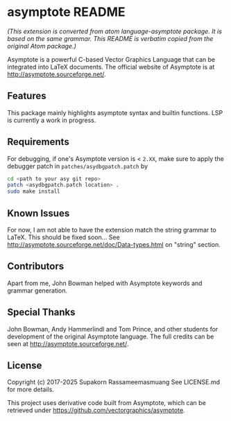 # asymptote README

_(This extension is converted from atom language-asymptote package.
It is based on the same grammar. This README is verbatim copied
from the original Atom package.)_

Asymptote is a powerful C-based Vector Graphics Language that can be integrated into LaTeX documents.
The official website of Asymptote is at <http://asymptote.sourceforge.net/>.

## Features

This package mainly highlights asymptote syntax and builtin functions. LSP is currently a work in progress.

## Requirements

For debugging, if one's Asymptote version is < `2.XX`, make sure to apply the debugger patch in `patches/asydbgpatch.patch` by

```sh
cd <path to your asy git repo>
patch <asydbgpatch.patch location> .
sudo make install
```

## Known Issues

For now, I am not able to have the extension match the string grammar to LaTeX. This should be fixed soon... See <http://asymptote.sourceforge.net/doc/Data-types.html> on "string" section.

## Contributors

Apart from me, John Bowman helped with Asymptote keywords and grammar generation.

## Special Thanks

John Bowman, Andy Hammerlindl and Tom Prince, and other students for development of the original Asymptote language. The full credits can be seen at http://asymptote.sourceforge.net/.

## License

Copyright (c) 2017-2025 Supakorn Rassameemasmuang See LICENSE.md for more details.

This project uses derivative code built from Asymptote, which can be retrieved under https://github.com/vectorgraphics/asymptote.